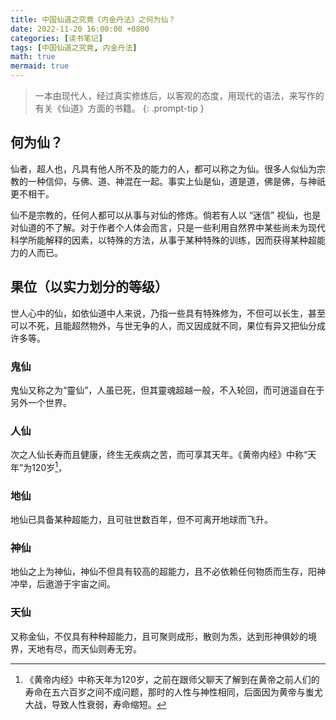 ```yaml
---
title: 中国仙道之究竟《内金丹法》之何为仙？
date: 2022-11-20 16:00:00 +0800
categories: [读书笔记]
tags: [中国仙道之究竟, 内金丹法]
math: true
mermaid: true
---
```

> 一本由现代人，经过真实修炼后，以客观的态度，用现代的语法，来写作的有关《仙道》方面的书籍。
{: .prompt-tip }

## 何为仙？

仙者，超人也，凡具有他人所不及的能力的人，都可以称之为仙。很多人似仙为宗教的一种信仰，与佛、道、神混在一起。事实上仙是仙，道是道，佛是佛，与神祇更不相干。

仙不是宗教的，任何人都可以从事与对仙的修炼。倘若有人以 “迷信” 视仙，也是对仙道的不了解。对于作者个人体会而言，只是一些利用自然界中某些尚未为现代科学所能解释的因素，以特殊的方法，从事于某种特殊的训练，因而获得某种超能力的人而已。

## 果位（以实力划分的等级）

世人心中的仙，如依仙道中人来说，乃指一些具有特殊修为，不但可以长生，甚至可以不死，且能超然物外，与世无争的人，而又因成就不同，果位有异又把仙分成许多等。
### 鬼仙

鬼仙又称之为“靈仙”，人虽已死，但其靈魂超越一般，不入轮回，而可逍遥自在于另外一个世界。

### 人仙

次之人仙长寿而且健康，终生无疾病之苦，而可享其天年。《黄帝内经》中称“天年”为120岁[^tiannian]，

### 地仙

地仙已具备某种超能力，且可驻世数百年，但不可离开地球而飞升。

### 神仙

地仙之上为神仙，神仙不但具有较高的超能力，且不必依赖任何物质而生存，阳神冲举，后遨游于宇宙之间。

### 天仙

又称金仙，不仅具有种种超能力，且可聚则成形，散则为炁，达到形神俱妙的境界，天地有尽，而天仙则寿无穷。


[^tiannian]: 《黄帝内经》中称天年为120岁，之前在跟师父聊天了解到在黄帝之前人们的寿命在五六百岁之间不成问题，那时的人性与神性相同，后面因为黄帝与蚩尤大战，导致人性衰弱，寿命缩短。